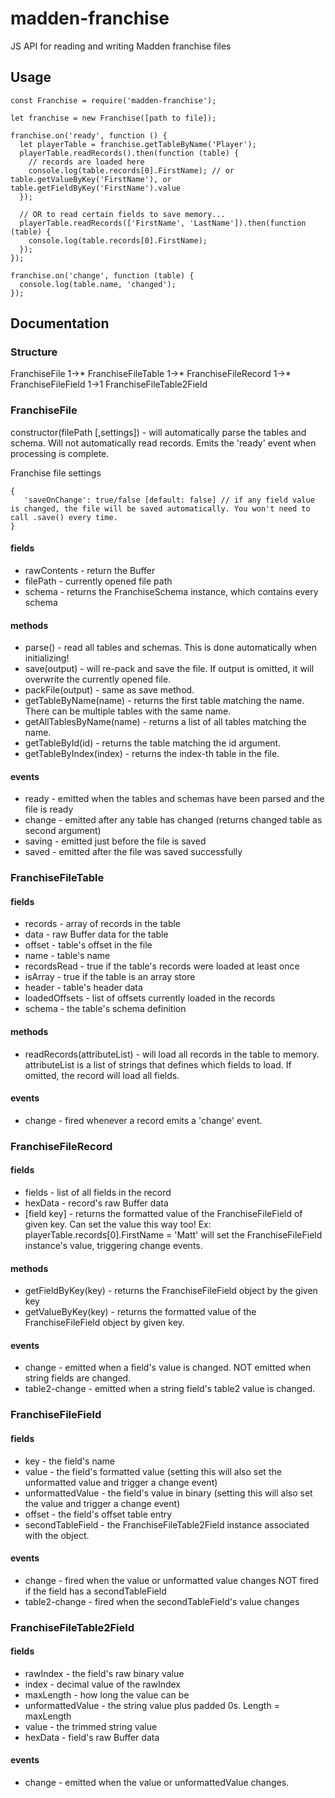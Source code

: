 # madden-franchise
JS API for reading and writing Madden franchise files

## Usage
    const Franchise = require('madden-franchise');

    let franchise = new Franchise([path to file]);

    franchise.on('ready', function () {
      let playerTable = franchise.getTableByName('Player');
      playerTable.readRecords().then(function (table) {
        // records are loaded here
        console.log(table.records[0].FirstName); // or table.getValueByKey('FirstName'), or table.getFieldByKey('FirstName').value
      });

      // OR to read certain fields to save memory...
      playerTable.readRecords(['FirstName', 'LastName']).then(function (table) {
        console.log(table.records[0].FirstName);
      });
    });

    franchise.on('change', function (table) {
      console.log(table.name, 'changed');
    });
    
## Documentation
### Structure
FranchiseFile 1->* FranchiseFileTable 1->* FranchiseFileRecord 1->* FranchiseFileField 1->1 FranchiseFileTable2Field

### FranchiseFile
constructor(filePath [,settings]) - will automatically parse the tables and schema. Will not automatically read records. Emits the 'ready' event when processing is complete.

Franchise file settings  
  
    {
       'saveOnChange': true/false [default: false] // if any field value is changed, the file will be saved automatically. You won't need to call .save() every time.
    }

#### fields
- rawContents - return the Buffer
- filePath - currently opened file path
- schema - returns the FranchiseSchema instance, which contains every schema

#### methods
- parse() - read all tables and schemas. This is done automatically when initializing!
- save(output) - will re-pack and save the file. If output is omitted, it will overwrite the currently opened file.
- packFile(output) - same as save method.
- getTableByName(name) - returns the first table matching the name. There can be multiple tables with the same name.
- getAllTablesByName(name) - returns a list of all tables matching the name.
- getTableById(id) - returns the table matching the id argument.
- getTableByIndex(index) - returns the index-th table in the file.

#### events
- ready - emitted when the tables and schemas have been parsed and the file is ready
- change - emitted after any table has changed (returns changed table as second argument)
- saving - emitted just before the file is saved
- saved - emitted after the file was saved successfully

  
### FranchiseFileTable

#### fields
- records - array of records in the table
- data - raw Buffer data for the table
- offset - table's offset in the file
- name - table's name
- recordsRead - true if the table's records were loaded at least once
- isArray - true if the table is an array store
- header - table's header data
- loadedOffsets - list of offsets currently loaded in the records
- schema - the table's schema definition

#### methods
- readRecords(attributeList) - will load all records in the table to memory. attributeList is a list of strings that defines which fields to load. If omitted, the record will load all fields.

#### events
- change - fired whenever a record emits a 'change' event.

  
### FranchiseFileRecord

#### fields
- fields - list of all fields in the record
- hexData - record's raw Buffer data
- [field key] - returns the formatted value of the FranchiseFileField of given key. Can set the value this way too! Ex: playerTable.records[0].FirstName = 'Matt' will set the FranchiseFileField instance's value, triggering change events.

#### methods
- getFieldByKey(key) - returns the FranchiseFileField object by the given key
- getValueByKey(key) - returns the formatted value of the FranchiseFileField object by given key.

#### events
- change - emitted when a field's value is changed. NOT emitted when string fields are changed.
- table2-change - emitted when a string field's table2 value is changed.

  
### FranchiseFileField

#### fields
- key - the field's name
- value - the field's formatted value (setting this will also set the unformatted value and trigger a change event)
- unformattedValue - the field's value in binary (setting this will also set the value and trigger a change event)
- offset - the field's offset table entry
- secondTableField - the FranchiseFileTable2Field instance associated with the object.

#### events
- change - fired when the value or unformatted value changes NOT fired if the field has a secondTableField
- table2-change - fired when the secondTableField's value changes

  
### FranchiseFileTable2Field

#### fields
- rawIndex - the field's raw binary value
- index - decimal value of the rawIndex
- maxLength - how long the value can be
- unformattedValue - the string value plus padded 0s. Length = maxLength
- value - the trimmed string value
- hexData - field's raw Buffer data

#### events
- change - emitted when the value or unformattedValue changes.
